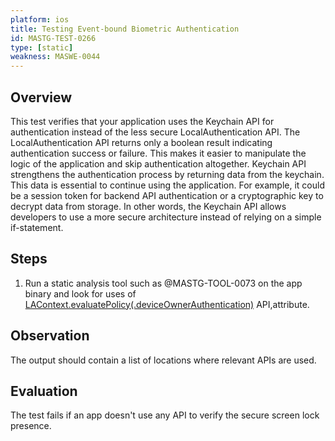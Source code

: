 ```yaml
---
platform: ios
title: Testing Event-bound Biometric Authentication
id: MASTG-TEST-0266
type: [static]
weakness: MASWE-0044
---
```


## Overview

This test verifies that your application uses the Keychain API for authentication instead of the less secure LocalAuthentication API. The LocalAuthentication API returns only a boolean result indicating authentication success or failure. This makes it easier to manipulate the logic of the application and skip authentication altogether. Keychain API strengthens the authentication process by returning data from the keychain. This data is essential to continue using the application. For example, it could be a session token for backend API authentication or a cryptographic key to decrypt data from storage. In other words, the Keychain API allows developers to use a more secure architecture instead of relying on a simple if-statement.

## Steps

1. Run a static analysis tool such as @MASTG-TOOL-0073 on the app binary and look for uses of [LAContext.evaluatePolicy(.deviceOwnerAuthentication)](https://developer.apple.com/documentation/localauthentication/lacontext/evaluatepolicy(_:localizedreason:reply:)) API,attribute.

## Observation

The output should contain a list of locations where relevant APIs are used.

## Evaluation

The test fails if an app doesn't use any API to verify the secure screen lock presence.
